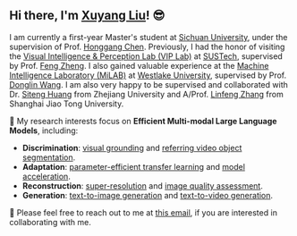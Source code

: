 ## Hi there, I'm [Xuyang Liu](https://xuyang-liu16.github.io/)! :sunglasses:

I am currently a first-year Master's student at [Sichuan University](https://en.scu.edu.cn/), under the supervision of Prof. [Honggang Chen](https://sites.google.com/view/honggangchen/). Previously, I had the honor of visiting the [Visual Intelligence & Perception Lab (VIP Lab)](https://zhengfenglab.com/) at [SUSTech](https://www.sustech.edu.cn/en/), supervised by Prof. [Feng Zheng](https://faculty.sustech.edu.cn/?tagid=fengzheng&go=1&iscss=1&snapid=1&lang=en). I also gained valuable experience at the [Machine Intelligence Laboratory (MiLAB)](https://milab.westlake.edu.cn/) at [Westlake University](https://www.westlake.edu.cn/), supervised by Prof. [Donglin Wang](https://en.westlake.edu.cn/faculty/donglin-wang.html). I am also very happy to be supervised and collaborated with Dr. [Siteng Huang](https://kyonhuang.top/) from Zhejiang University and A/Prof. [Linfeng Zhang](http://www.zhanglinfeng.tech/) from Shanghai Jiao Tong University.

:pushpin: My research interests focus on **Efficient Multi-modal Large Language Models**, including:

* **Discrimination**: [visual grounding](https://github.com/TheShadow29/awesome-grounding) and [referring video object segmentation](https://github.com/gaomingqi/Awesome-Video-Object-Segmentation).
* **Adaptation**: [parameter-efficient transfer learning](https://github.com/synbol/Awesome-Parameter-Efficient-Transfer-Learning) and [model acceleration](https://github.imc.re/VainF/Torch-Pruning).  
* **Reconstruction**: [super-resolution](https://github.com/ChaofWang/Awesome-Super-Resolution) and [image quality assessment](https://github.com/chaofengc/Awesome-Image-Quality-Assessment).
* **Generation**: [text-to-image generation](https://github.com/AlonzoLeeeooo/awesome-text-to-image-studies) and [text-to-video generation](https://github.com/soraw-ai/Awesome-Text-to-Video-Generation).

:raised_hands: Please feel free to reach out to me at [this email](mailto:liuxuyang@stu.scu.edu.cn), if you are interested in collaborating with me.


